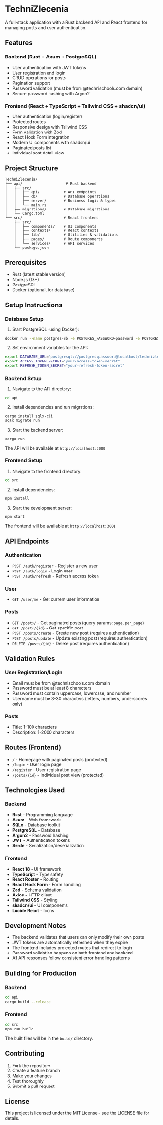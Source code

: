 # TechniZlecenia

A full-stack application with a Rust backend API and React frontend for managing posts and user authentication.

## Features

### Backend (Rust + Axum + PostgreSQL)
- User authentication with JWT tokens
- User registration and login
- CRUD operations for posts
- Pagination support
- Password validation (must be from @technischools.com domain)
- Secure password hashing with Argon2

### Frontend (React + TypeScript + Tailwind CSS + shadcn/ui)
- User authentication (login/register)
- Protected routes
- Responsive design with Tailwind CSS
- Form validation with Zod
- React Hook Form integration
- Modern UI components with shadcn/ui
- Paginated posts list
- Individual post detail view

## Project Structure

```
TechniZlecenia/
├── api/                    # Rust backend
│   ├── src/
│   │   ├── api/           # API endpoints
│   │   ├── db/            # Database operations
│   │   ├── server/        # Business logic & types
│   │   └── main.rs
│   ├── migrations/        # Database migrations
│   └── Cargo.toml
└── src/                   # React frontend
    ├── src/
    │   ├── components/    # UI components
    │   ├── contexts/      # React contexts
    │   ├── lib/           # Utilities & validations
    │   ├── pages/         # Route components
    │   └── services/      # API services
    └── package.json
```

## Prerequisites

- Rust (latest stable version)
- Node.js (18+)
- PostgreSQL
- Docker (optional, for database)

## Setup Instructions

### Database Setup

1. Start PostgreSQL (using Docker):
```bash
docker run --name postgres-db -e POSTGRES_PASSWORD=password -e POSTGRES_DB=technizlecenia -p 5432:5432 -d postgres:15
```

2. Set environment variables for the API:
```bash
export DATABASE_URL="postgresql://postgres:password@localhost/technizlecenia"
export ACCESS_TOKEN_SECRET="your-access-token-secret"
export REFRESH_TOKEN_SECRET="your-refresh-token-secret"
```

### Backend Setup

1. Navigate to the API directory:
```bash
cd api
```

2. Install dependencies and run migrations:
```bash
cargo install sqlx-cli
sqlx migrate run
```

3. Start the backend server:
```bash
cargo run
```

The API will be available at `http://localhost:3000`

### Frontend Setup

1. Navigate to the frontend directory:
```bash
cd src
```

2. Install dependencies:
```bash
npm install
```

3. Start the development server:
```bash
npm start
```

The frontend will be available at `http://localhost:3001`

## API Endpoints

### Authentication
- `POST /auth/register` - Register a new user
- `POST /auth/login` - Login user
- `POST /auth/refresh` - Refresh access token

### User
- `GET /user/me` - Get current user information

### Posts
- `GET /posts/` - Get paginated posts (query params: `page`, `per_page`)
- `GET /posts/{id}` - Get specific post
- `POST /posts/create` - Create new post (requires authentication)
- `POST /posts/update` - Update existing post (requires authentication)
- `DELETE /posts/{id}` - Delete post (requires authentication)

## Validation Rules

### User Registration/Login
- Email must be from @technischools.com domain
- Password must be at least 8 characters
- Password must contain uppercase, lowercase, and number
- Username must be 3-30 characters (letters, numbers, underscores only)

### Posts
- Title: 1-100 characters
- Description: 1-2000 characters

## Routes (Frontend)

- `/` - Homepage with paginated posts (protected)
- `/login` - User login page
- `/register` - User registration page
- `/posts/{id}` - Individual post view (protected)

## Technologies Used

### Backend
- **Rust** - Programming language
- **Axum** - Web framework
- **SQLx** - Database toolkit
- **PostgreSQL** - Database
- **Argon2** - Password hashing
- **JWT** - Authentication tokens
- **Serde** - Serialization/deserialization

### Frontend
- **React 18** - UI framework
- **TypeScript** - Type safety
- **React Router** - Routing
- **React Hook Form** - Form handling
- **Zod** - Schema validation
- **Axios** - HTTP client
- **Tailwind CSS** - Styling
- **shadcn/ui** - UI components
- **Lucide React** - Icons

## Development Notes

- The backend validates that users can only modify their own posts
- JWT tokens are automatically refreshed when they expire
- The frontend includes protected routes that redirect to login
- Password validation happens on both frontend and backend
- All API responses follow consistent error handling patterns

## Building for Production

### Backend
```bash
cd api
cargo build --release
```

### Frontend
```bash
cd src
npm run build
```

The built files will be in the `build/` directory.

## Contributing

1. Fork the repository
2. Create a feature branch
3. Make your changes
4. Test thoroughly
5. Submit a pull request

## License

This project is licensed under the MIT License - see the LICENSE file for details.